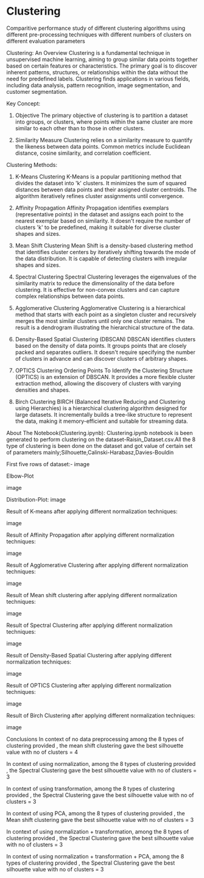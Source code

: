 # Clustering
Comparitive performance study of different clustering algorithms using different pre-processing techniques with different numbers of clusters on different evaluation parameters

Clustering: An Overview
Clustering is a fundamental technique in unsupervised machine learning, aiming to group similar data points together based on certain features or characteristics. The primary goal is to discover inherent patterns, structures, or relationships within the data without the need for predefined labels. Clustering finds applications in various fields, including data analysis, pattern recognition, image segmentation, and customer segmentation.

Key Concept:
1. Objective
The primary objective of clustering is to partition a dataset into groups, or clusters, where points within the same cluster are more similar to each other than to those in other clusters.

2. Similarity Measure
Clustering relies on a similarity measure to quantify the likeness between data points. Common metrics include Euclidean distance, cosine similarity, and correlation coefficient.

Clustering Methods:
1. K-Means Clustering
K-Means is a popular partitioning method that divides the dataset into 'k' clusters. It minimizes the sum of squared distances between data points and their assigned cluster centroids. The algorithm iteratively refines cluster assignments until convergence.

2. Affinity Propagation
Affinity Propagation identifies exemplars (representative points) in the dataset and assigns each point to the nearest exemplar based on similarity. It doesn't require the number of clusters 'k' to be predefined, making it suitable for diverse cluster shapes and sizes.

3. Mean Shift Clustering
Mean Shift is a density-based clustering method that identifies cluster centers by iteratively shifting towards the mode of the data distribution. It is capable of detecting clusters with irregular shapes and sizes.

4. Spectral Clustering
Spectral Clustering leverages the eigenvalues of the similarity matrix to reduce the dimensionality of the data before clustering. It is effective for non-convex clusters and can capture complex relationships between data points.

5. Agglomerative Clustering
Agglomerative Clustering is a hierarchical method that starts with each point as a singleton cluster and recursively merges the most similar clusters until only one cluster remains. The result is a dendrogram illustrating the hierarchical structure of the data.

6. Density-Based Spatial Clustering (DBSCAN)
DBSCAN identifies clusters based on the density of data points. It groups points that are closely packed and separates outliers. It doesn't require specifying the number of clusters in advance and can discover clusters of arbitrary shapes.

7. OPTICS Clustering
Ordering Points To Identify the Clustering Structure (OPTICS) is an extension of DBSCAN. It provides a more flexible cluster extraction method, allowing the discovery of clusters with varying densities and shapes.

8. Birch Clustering
BIRCH (Balanced Iterative Reducing and Clustering using Hierarchies) is a hierarchical clustering algorithm designed for large datasets. It incrementally builds a tree-like structure to represent the data, making it memory-efficient and suitable for streaming data.

About The Notebook(Clustering.ipynb):
Clustering.ipynb notebook is been generated to perform clustering on the dataset-Raisin_Dataset.csv.All the 8 type of clustering is been done on the dataset and got value of certain set of parameters mainly;Silhouette,Calinski-Harabasz,Davies-Bouldin

First five rows of dataset:- image

Elbow-Plot

image

Distribution-Plot: image

Result of K-means after applying different normalization techniques:

image

Result of Affinity Propagation after applying different normalization techniques:

image

Result of Agglomerative Clustering after applying different normalization techniques:

image

Result of Mean shift clustering after applying different normalization techniques:

image

Result of Spectral Clustering after applying different normalization techniques:

image

Result of Density-Based Spatial Clustering after applying different normalization techniques:

image

Result of OPTICS Clustering after applying different normalization techniques:

image

Result of Birch Clustering after applying different normalization techniques:

image

Conclusions
In context of no data preprocessing among the 8 types of clustering provided , the mean shift clustering gave the best silhouette value with no of clusters = 4

In context of using normalization, among the 8 types of clustering provided , the Spectral Clustering gave the best silhouette value with no of clusters = 3

In context of using transformation, among the 8 types of clustering provided , the Spectral Clustering gave the best silhouette value with no of clusters = 3

In context of using PCA, among the 8 types of clustering provided , the Mean shift clustering gave the best silhouette value with no of clusters = 3

In context of using normalization + transformation, among the 8 types of clustering provided , the Spectral Clustering gave the best silhouette value with no of clusters = 3

In context of using normalization + transformation + PCA, among the 8 types of clustering provided , the Spectral Clustering gave the best silhouette value with no of clusters = 3
